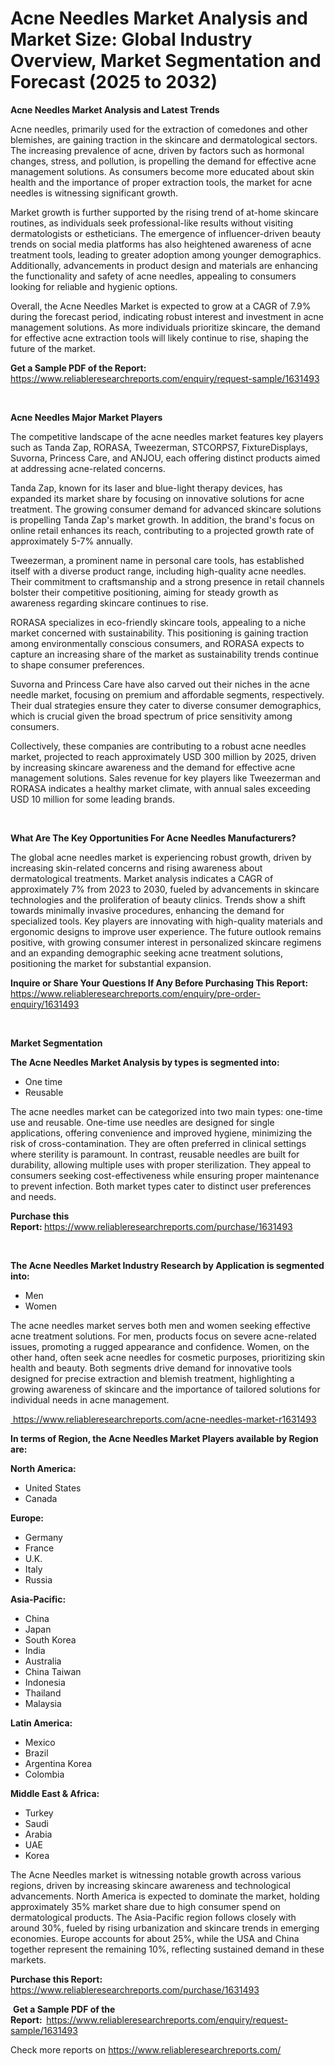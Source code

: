 <p><h1>Acne Needles Market Analysis and Market Size: Global Industry Overview, Market Segmentation and Forecast (2025 to 2032)</h1></p><p><strong>Acne Needles Market Analysis and Latest Trends</strong></p>
<p><p>Acne needles, primarily used for the extraction of comedones and other blemishes, are gaining traction in the skincare and dermatological sectors. The increasing prevalence of acne, driven by factors such as hormonal changes, stress, and pollution, is propelling the demand for effective acne management solutions. As consumers become more educated about skin health and the importance of proper extraction tools, the market for acne needles is witnessing significant growth.</p><p>Market growth is further supported by the rising trend of at-home skincare routines, as individuals seek professional-like results without visiting dermatologists or estheticians. The emergence of influencer-driven beauty trends on social media platforms has also heightened awareness of acne treatment tools, leading to greater adoption among younger demographics. Additionally, advancements in product design and materials are enhancing the functionality and safety of acne needles, appealing to consumers looking for reliable and hygienic options.</p><p>Overall, the Acne Needles Market is expected to grow at a CAGR of 7.9% during the forecast period, indicating robust interest and investment in acne management solutions. As more individuals prioritize skincare, the demand for effective acne extraction tools will likely continue to rise, shaping the future of the market.</p></p>
<p><strong>Get a Sample PDF of the Report:&nbsp;</strong> <a href="https://www.reliableresearchreports.com/enquiry/request-sample/1631493?utm_campaign=2487&utm_medium=2&utm_source=Github&utm_content=ia&utm_term=05042025&utm_id=acne-needles">https://www.reliableresearchreports.com/enquiry/request-sample/1631493</a></p>
<p>&nbsp;</p>
<p><strong>Acne Needles Major Market Players</strong></p>
<p><p>The competitive landscape of the acne needles market features key players such as Tanda Zap, RORASA, Tweezerman, STCORPS7, FixtureDisplays, Suvorna, Princess Care, and ANJOU, each offering distinct products aimed at addressing acne-related concerns. </p><p>Tanda Zap, known for its laser and blue-light therapy devices, has expanded its market share by focusing on innovative solutions for acne treatment. The growing consumer demand for advanced skincare solutions is propelling Tanda Zap's market growth. In addition, the brand's focus on online retail enhances its reach, contributing to a projected growth rate of approximately 5-7% annually.</p><p>Tweezerman, a prominent name in personal care tools, has established itself with a diverse product range, including high-quality acne needles. Their commitment to craftsmanship and a strong presence in retail channels bolster their competitive positioning, aiming for steady growth as awareness regarding skincare continues to rise.</p><p>RORASA specializes in eco-friendly skincare tools, appealing to a niche market concerned with sustainability. This positioning is gaining traction among environmentally conscious consumers, and RORASA expects to capture an increasing share of the market as sustainability trends continue to shape consumer preferences.</p><p>Suvorna and Princess Care have also carved out their niches in the acne needle market, focusing on premium and affordable segments, respectively. Their dual strategies ensure they cater to diverse consumer demographics, which is crucial given the broad spectrum of price sensitivity among consumers.</p><p>Collectively, these companies are contributing to a robust acne needles market, projected to reach approximately USD 300 million by 2025, driven by increasing skincare awareness and the demand for effective acne management solutions. Sales revenue for key players like Tweezerman and RORASA indicates a healthy market climate, with annual sales exceeding USD 10 million for some leading brands.</p></p>
<p>&nbsp;</p>
<p><strong>What Are The Key Opportunities For Acne Needles Manufacturers?</strong></p>
<p><p>The global acne needles market is experiencing robust growth, driven by increasing skin-related concerns and rising awareness about dermatological treatments. Market analysis indicates a CAGR of approximately 7% from 2023 to 2030, fueled by advancements in skincare technologies and the proliferation of beauty clinics. Trends show a shift towards minimally invasive procedures, enhancing the demand for specialized tools. Key players are innovating with high-quality materials and ergonomic designs to improve user experience. The future outlook remains positive, with growing consumer interest in personalized skincare regimens and an expanding demographic seeking acne treatment solutions, positioning the market for substantial expansion.</p></p>
<p><strong>Inquire or Share Your Questions If Any Before Purchasing This Report:</strong> <a href="https://www.reliableresearchreports.com/enquiry/pre-order-enquiry/1631493?utm_campaign=2487&utm_medium=2&utm_source=Github&utm_content=ia&utm_term=05042025&utm_id=acne-needles">https://www.reliableresearchreports.com/enquiry/pre-order-enquiry/1631493</a></p>
<p>&nbsp;</p>
<p><strong>Market Segmentation</strong></p>
<p><strong>The Acne Needles Market Analysis by types is segmented into:</strong></p>
<p><ul><li>One time</li><li>Reusable</li></ul></p>
<p><p>The acne needles market can be categorized into two main types: one-time use and reusable. One-time use needles are designed for single applications, offering convenience and improved hygiene, minimizing the risk of cross-contamination. They are often preferred in clinical settings where sterility is paramount. In contrast, reusable needles are built for durability, allowing multiple uses with proper sterilization. They appeal to consumers seeking cost-effectiveness while ensuring proper maintenance to prevent infection. Both market types cater to distinct user preferences and needs.</p></p>
<p><strong>Purchase this Report:&nbsp;</strong><a href="https://www.reliableresearchreports.com/purchase/1631493?utm_campaign=2487&utm_medium=2&utm_source=Github&utm_content=ia&utm_term=05042025&utm_id=acne-needles">https://www.reliableresearchreports.com/purchase/1631493</a></p>
<p>&nbsp;</p>
<p><strong>The Acne Needles Market Industry Research by Application is segmented into:</strong></p>
<p><ul><li>Men</li><li>Women</li></ul></p>
<p><p>The acne needles market serves both men and women seeking effective acne treatment solutions. For men, products focus on severe acne-related issues, promoting a rugged appearance and confidence. Women, on the other hand, often seek acne needles for cosmetic purposes, prioritizing skin health and beauty. Both segments drive demand for innovative tools designed for precise extraction and blemish treatment, highlighting a growing awareness of skincare and the importance of tailored solutions for individual needs in acne management.</p></p>
<p><a href="https://www.reliableresearchreports.com/acne-needles-market-r1631493?utm_campaign=2487&utm_medium=2&utm_source=Github&utm_content=ia&utm_term=05042025&utm_id=acne-needles">&nbsp;https://www.reliableresearchreports.com/acne-needles-market-r1631493</a></p>
<p><strong>In terms of Region, the Acne Needles Market Players available by Region are:</strong></p>
<p>
    <p> <strong> North America: </strong>
        <ul>
            <li>United States</li>
            <li>Canada</li>
        </ul>
        </p> 
    <p> <strong> Europe: </strong>
        <ul>
            <li>Germany</li>
            <li>France</li>
            <li>U.K.</li>
            <li>Italy</li>
            <li>Russia</li>
        </ul>
        </p> 
    <p> <strong> Asia-Pacific: </strong>
        <ul>
            <li>China</li>
            <li>Japan</li>
            <li>South Korea</li>
            <li>India</li>
            <li>Australia</li>
            <li>China Taiwan</li>
            <li>Indonesia</li>
            <li>Thailand</li>
            <li>Malaysia</li>
        </ul>
        </p> 
    <p> <strong> Latin America: </strong>
        <ul>
            <li>Mexico</li>
            <li>Brazil</li>
            <li>Argentina Korea</li>
            <li>Colombia</li>
        </ul>
        </p> 
    <p> <strong> Middle East & Africa: </strong>
        <ul>
            <li>Turkey</li>
            <li>Saudi</li>
            <li>Arabia</li>
            <li>UAE</li>
            <li>Korea</li>
        </ul>
    </p>
    </p>
<p><p>The Acne Needles market is witnessing notable growth across various regions, driven by increasing skincare awareness and technological advancements. North America is expected to dominate the market, holding approximately 35% market share due to high consumer spend on dermatological products. The Asia-Pacific region follows closely with around 30%, fueled by rising urbanization and skincare trends in emerging economies. Europe accounts for about 25%, while the USA and China together represent the remaining 10%, reflecting sustained demand in these markets.</p></p>
<p><strong>Purchase this Report: </strong><a href="https://www.reliableresearchreports.com/purchase/1631493?utm_campaign=2487&utm_medium=2&utm_source=Github&utm_content=ia&utm_term=05042025&utm_id=acne-needles">https://www.reliableresearchreports.com/purchase/1631493</a></p>
<p>&nbsp;<strong>Get a Sample PDF of the Report:&nbsp;&nbsp;</strong><a href="https://www.reliableresearchreports.com/enquiry/request-sample/1631493?utm_campaign=2487&utm_medium=2&utm_source=Github&utm_content=ia&utm_term=05042025&utm_id=acne-needles">https://www.reliableresearchreports.com/enquiry/request-sample/1631493</a></p>
<p><strong></strong></p>
<p>Check more reports on <a href="https://www.reliableresearchreports.com/?utm_campaign=2487&utm_medium=2&utm_source=Github&utm_content=ia&utm_term=05042025&utm_id=acne-needles">https://www.reliableresearchreports.com/</a></p>